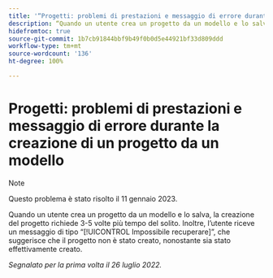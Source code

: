 ```yaml
---
title: '“Progetti: problemi di prestazioni e messaggio di errore durante la creazione di un progetto da un modello”'
description: “Quando un utente crea un progetto da un modello e lo salva, la creazione del progetto richiede 3-5 volte più tempo del solito. Inoltre, l’utente riceve un messaggio di tipo Impossibile recuperare, che suggerisce che il progetto non è stato creato, nonostante sia stato effettivamente creato.”
hidefromtoc: true
source-git-commit: 1b7cb91844bbf9b49f0b0d5e44921bf33d809ddd
workflow-type: tm+mt
source-wordcount: '136'
ht-degree: 100%

---
```



# Progetti: problemi di prestazioni e messaggio di errore durante la creazione di un progetto da un modello

>[!NOTE]
>
>Questo problema è stato risolto il 11 gennaio 2023.

Quando un utente crea un progetto da un modello e lo salva, la creazione del progetto richiede 3-5 volte più tempo del solito. Inoltre, l’utente riceve un messaggio di tipo “[!UICONTROL Impossibile recuperare]”, che suggerisce che il progetto non è stato creato, nonostante sia stato effettivamente creato.

_Segnalato per la prima volta il 26 luglio 2022._

